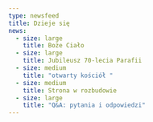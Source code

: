 ```yaml
---
type: newsfeed
title: Dzieje się
news:
  - size: large
    title: Boże Ciało
  - size: large
    title: Jubileusz 70-lecia Parafii
  - size: medium
    title: "otwarty kościół "
  - size: medium
    title: Strona w rozbudowie
  - size: large
    title: "Q&A: pytania i odpowiedzi"
---
```

